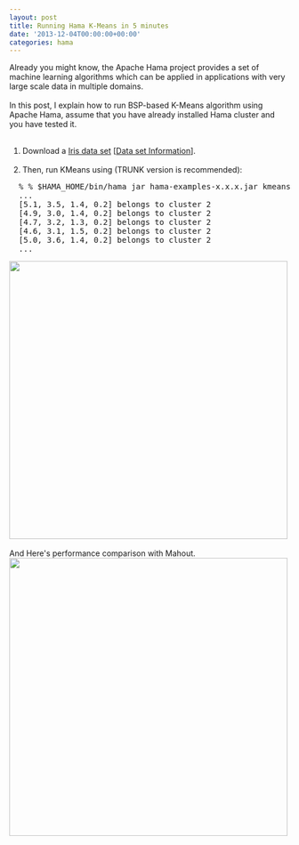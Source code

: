 ```yaml
---
layout: post
title: Running Hama K-Means in 5 minutes
date: '2013-12-04T00:00:00+00:00'
categories: hama
---
```

Already you might know, the Apache Hama project provides a set of machine learning algorithms which can be applied in applications with very large scale data in multiple domains.
<br/><br/>
In this post, I explain how to run BSP-based K-Means algorithm using Apache Hama, assume that you have already installed Hama cluster and you have tested it.
<br/><br/>
1. Download a <a href="http://people.apache.org/~edwardyoon/kmeans.txt">Iris data set</a> [<a href="http://archive.ics.uci.edu/ml/datasets/Iris">Data set Information</a>].
<br/><br/>
2. Then, run KMeans using (TRUNK version is recommended):
<pre>
  % % $HAMA_HOME/bin/hama jar hama-examples-x.x.x.jar kmeans /tmp/kmeans.txt /tmp/result 10 3
  ...
  [5.1, 3.5, 1.4, 0.2] belongs to cluster 2
  [4.9, 3.0, 1.4, 0.2] belongs to cluster 2
  [4.7, 3.2, 1.3, 0.2] belongs to cluster 2
  [4.6, 3.1, 1.5, 0.2] belongs to cluster 2
  [5.0, 3.6, 1.4, 0.2] belongs to cluster 2
  ...
</pre>
<img src="https://lh4.googleusercontent.com/-UZXImH8slSs/UrJohlSs6yI/AAAAAAAAEvk/HIHa6zUWsGg/w939-h623-no/b.png" width="500">
<br/><br/>
And Here's performance comparison with Mahout.<br/>
<img src="https://lh3.googleusercontent.com/-T3ODTbXGtp4/UrJohvrHSAI/AAAAAAAAEvg/XyRsuNxhgss/w943-h602-no/a.png" width="500">
